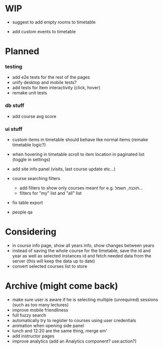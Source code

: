 # WIP

- suggest to add empty rooms to timetable

- add custom events to timetable

# Planned

### testing

- add e2e tests for the rest of the pages
- unify desktop and mobile tests?
- add tests for Item interactivity (click, hover)
- remake unit tests

### db stuff

- add course avg score

### ui stuff

- custom items in timetable should behave like normal items (remake timetable logic?)
- when hovering in timetable scroll to item location in paginated list (toggle in settings)

- add site info panel (visits, last course update etc...)
- course searching filters
  - add filters to show only courses meant for e.g. תוכנה, חשמל...
  - filters for "my" list and "all" list
- fix table export
- people qa

# Considering

- in course info page, show all years info, show changes between years
- instead of saving the whole course for the timetable, save the id and year as well as selected instances id and fetch needed data from the server (this will keep the data up to date)
- convert selected courses list to store

# Archive (might come back)

- make sure user is aware if he is selecting multiple (unrequired) sessions (such as too many lectures)
- improve mobile friendliness
- full fuzzy search
- automatically try to register to courses using user credentials
- animation when opening side panel
- lunch and 12:20 are the same thing, merge em'
- add instructor pages
- improve analytics (add an Analytics component? use:action?)

